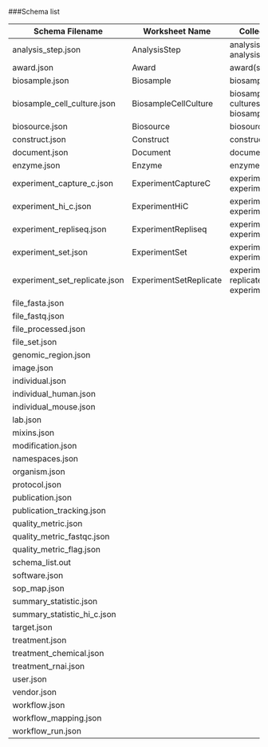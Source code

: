 ###Schema list 

Schema Filename | Worksheet Name | Collection Name(s) | 
--------------- | -------------- | ----------------- | 
analysis_step.json | AnalysisStep | analysis-steps, analysis_step
award.json | Award | award(s)
biosample.json | Biosample | biosample(s)
biosample_cell\_culture.json | BiosampleCellCulture | biosample-cell-cultures, biosample_cell\_culture
biosource.json | Biosource | biosource(s)
construct.json | Construct | construct(s)
document.json | Document | document(s)
enzyme.json | Enzyme | enzyme(s)
experiment_capture\_c.json | ExperimentCaptureC | experiments-capture-c, experiment_capture\_c
experiment_hi\_c.json | ExperimentHiC | experiments-hi-c, experiment_hi\_c
experiment_repliseq.json | ExperimentRepliseq | experiments-repliseq, experiment_repliseq
experiment_set.json | ExperimentSet | experiment-sets, experiment_set
experiment_set_replicate.json | ExperimentSetReplicate | experiment-set-replicates, experiment_set\_replicate
file_fasta.json |  |
file_fastq.json | |
file_processed.json | |
file_set.json | |
genomic_region.json | |
image.json | |
individual.json | |
individual_human.json | |
individual_mouse.json | |
lab.json | |
mixins.json | |
modification.json | |
namespaces.json | |
organism.json | |
protocol.json | |
publication.json | |
publication_tracking.json | |
quality_metric.json | |
quality_metric_fastqc.json | |
quality_metric_flag.json | |
schema_list.out | |
software.json | |
sop_map.json | |
summary_statistic.json | |
summary_statistic_hi_c.json | |
target.json | |
treatment.json | |
treatment_chemical.json | |
treatment_rnai.json | |
user.json | |
vendor.json | |
workflow.json | |
workflow_mapping.json | |
workflow_run.json | |

